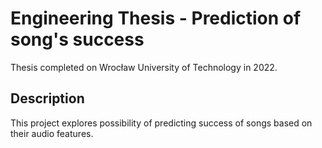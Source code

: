 # Engineering Thesis - Prediction of song's success
Thesis completed on Wrocław University of Technology in 2022. 

## Description
This project explores possibility of predicting success of songs based on their audio features. 

